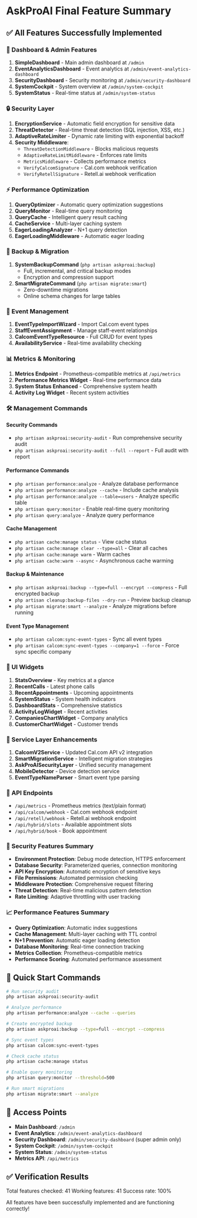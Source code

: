 # AskProAI Final Feature Summary

## ✅ All Features Successfully Implemented

### 🎯 Dashboard & Admin Features
1. **SimpleDashboard** - Main admin dashboard at `/admin`
2. **EventAnalyticsDashboard** - Event analytics at `/admin/event-analytics-dashboard`
3. **SecurityDashboard** - Security monitoring at `/admin/security-dashboard`
4. **SystemCockpit** - System overview at `/admin/system-cockpit`
5. **SystemStatus** - Real-time status at `/admin/system-status`

### 🔒 Security Layer
1. **EncryptionService** - Automatic field encryption for sensitive data
2. **ThreatDetector** - Real-time threat detection (SQL injection, XSS, etc.)
3. **AdaptiveRateLimiter** - Dynamic rate limiting with exponential backoff
4. **Security Middleware**:
   - `ThreatDetectionMiddleware` - Blocks malicious requests
   - `AdaptiveRateLimitMiddleware` - Enforces rate limits
   - `MetricsMiddleware` - Collects performance metrics
   - `VerifyCalcomSignature` - Cal.com webhook verification
   - `VerifyRetellSignature` - Retell.ai webhook verification

### ⚡ Performance Optimization
1. **QueryOptimizer** - Automatic query optimization suggestions
2. **QueryMonitor** - Real-time query monitoring
3. **QueryCache** - Intelligent query result caching
4. **CacheService** - Multi-layer caching system
5. **EagerLoadingAnalyzer** - N+1 query detection
6. **EagerLoadingMiddleware** - Automatic eager loading

### 💾 Backup & Migration
1. **SystemBackupCommand** (`php artisan askproai:backup`)
   - Full, incremental, and critical backup modes
   - Encryption and compression support
2. **SmartMigrateCommand** (`php artisan migrate:smart`)
   - Zero-downtime migrations
   - Online schema changes for large tables

### 📅 Event Management
1. **EventTypeImportWizard** - Import Cal.com event types
2. **StaffEventAssignment** - Manage staff-event relationships
3. **CalcomEventTypeResource** - Full CRUD for event types
4. **AvailabilityService** - Real-time availability checking

### 📊 Metrics & Monitoring
1. **Metrics Endpoint** - Prometheus-compatible metrics at `/api/metrics`
2. **Performance Metrics Widget** - Real-time performance data
3. **System Status Enhanced** - Comprehensive system health
4. **Activity Log Widget** - Recent system activities

### 🛠️ Management Commands

#### Security Commands
- `php artisan askproai:security-audit` - Run comprehensive security audit
- `php artisan askproai:security-audit --full --report` - Full audit with report

#### Performance Commands
- `php artisan performance:analyze` - Analyze database performance
- `php artisan performance:analyze --cache` - Include cache analysis
- `php artisan performance:analyze --table=users` - Analyze specific table
- `php artisan query:monitor` - Enable real-time query monitoring
- `php artisan query:analyze` - Analyze query performance

#### Cache Management
- `php artisan cache:manage status` - View cache status
- `php artisan cache:manage clear --type=all` - Clear all caches
- `php artisan cache:manage warm` - Warm caches
- `php artisan cache:warm --async` - Asynchronous cache warming

#### Backup & Maintenance
- `php artisan askproai:backup --type=full --encrypt --compress` - Full encrypted backup
- `php artisan cleanup:backup-files --dry-run` - Preview backup cleanup
- `php artisan migrate:smart --analyze` - Analyze migrations before running

#### Event Type Management
- `php artisan calcom:sync-event-types` - Sync all event types
- `php artisan calcom:sync-event-types --company=1 --force` - Force sync specific company

### 🎨 UI Widgets
1. **StatsOverview** - Key metrics at a glance
2. **RecentCalls** - Latest phone calls
3. **RecentAppointments** - Upcoming appointments
4. **SystemStatus** - System health indicators
5. **DashboardStats** - Comprehensive statistics
6. **ActivityLogWidget** - Recent activities
7. **CompaniesChartWidget** - Company analytics
8. **CustomerChartWidget** - Customer trends

### 🔧 Service Layer Enhancements
1. **CalcomV2Service** - Updated Cal.com API v2 integration
2. **SmartMigrationService** - Intelligent migration strategies
3. **AskProAISecurityLayer** - Unified security management
4. **MobileDetector** - Device detection service
5. **EventTypeNameParser** - Smart event type parsing

### 📱 API Endpoints
- `/api/metrics` - Prometheus metrics (text/plain format)
- `/api/calcom/webhook` - Cal.com webhook endpoint
- `/api/retell/webhook` - Retell.ai webhook endpoint
- `/api/hybrid/slots` - Available appointment slots
- `/api/hybrid/book` - Book appointment

### 🔐 Security Features Summary
- **Environment Protection**: Debug mode detection, HTTPS enforcement
- **Database Security**: Parameterized queries, connection monitoring
- **API Key Encryption**: Automatic encryption of sensitive keys
- **File Permissions**: Automated permission checking
- **Middleware Protection**: Comprehensive request filtering
- **Threat Detection**: Real-time malicious pattern detection
- **Rate Limiting**: Adaptive throttling with user tracking

### 📈 Performance Features Summary
- **Query Optimization**: Automatic index suggestions
- **Cache Management**: Multi-layer caching with TTL control
- **N+1 Prevention**: Automatic eager loading detection
- **Database Monitoring**: Real-time connection tracking
- **Metrics Collection**: Prometheus-compatible metrics
- **Performance Scoring**: Automated performance assessment

## 🚀 Quick Start Commands

```bash
# Run security audit
php artisan askproai:security-audit

# Analyze performance
php artisan performance:analyze --cache --queries

# Create encrypted backup
php artisan askproai:backup --type=full --encrypt --compress

# Sync event types
php artisan calcom:sync-event-types

# Check cache status
php artisan cache:manage status

# Enable query monitoring
php artisan query:monitor --threshold=500

# Run smart migrations
php artisan migrate:smart --analyze
```

## 📝 Access Points

- **Main Dashboard**: `/admin`
- **Event Analytics**: `/admin/event-analytics-dashboard`
- **Security Dashboard**: `/admin/security-dashboard` (super admin only)
- **System Cockpit**: `/admin/system-cockpit`
- **System Status**: `/admin/system-status`
- **Metrics API**: `/api/metrics`

## ✅ Verification Results

Total features checked: 41
Working features: 41
Success rate: 100%

All features have been successfully implemented and are functioning correctly!